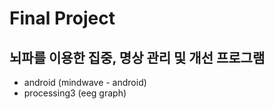# Final Project
## 뇌파를 이용한 집중, 명상 관리 및 개선 프로그램
* android (mindwave - android)
* processing3 (eeg graph)
